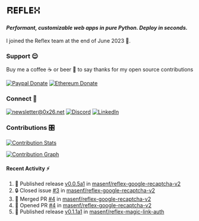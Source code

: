 ### [![Reflex](assets/reflex-white-bg.png)](https://github.com/reflex-dev/reflex)

#### _Performant, customizable web apps in pure Python. Deploy in seconds._

I joined the Reflex team at the end of June 2023 💪.

### Support 😌

Buy me a coffee ☕️ or beer 🍺 to say thanks for my open source contributions

[![Paypal Donate](https://img.shields.io/badge/PayPal-00457C?style=for-the-badge&logo=paypal&logoColor=white)](https://www.paypal.com/donate/?business=K7SKQ67XCPB78&no_recurring=0&item_name=Buy+me+a+coffee+%E2%98%95%EF%B8%8F+or+beer+%F0%9F%8D%BA+to+say+thanks+for+my+open+source+contributions&currency_code=USD)
[![Ethereum Donate](https://img.shields.io/badge/Ethereum-blue?logo=ethereum&labelColor=navy&style=flat-square)](https://etherscan.io/address/0x9c71dd020f575105F49AAF8CA9DC7Fd521C91edd)

### Connect 💬

[![newsletter@0x26.net](https://img.shields.io/badge/newsletter%400x26.net-blue?logo=maildotru&style=flat-square&labelColor=darkblue
)](mailto:newsletter@0x26.net?subject=Connect%20with%20@masenf&body=Hello%20👋,%20I'd%20like%20to%20join%20your%20mailing%20list.)
[![Discord](https://img.shields.io/badge/Discord-5865F2?style=for-the-badge&logo=discord&logoColor=white)](https://discordapp.com/users/1097061352452935730)
[![LinkedIn](https://img.shields.io/badge/LinkedIn-0077B5?style=for-the-badge&logo=linkedin&logoColor=white)](https://www.linkedin.com/in/masen-furer-445b05132)

### Contributions 🎛️

[![Contribution Stats](https://github-contribution-stats.vercel.app/api/?username=masenf)](https://github.com/LordDashMe/github-contribution-stats/)

[![Contribution Graph](https://github-readme-activity-graph.vercel.app/graph?username=masenf&theme=github)](https://github.com/Ashutosh00710/github-readme-activity-graph)

#### Recent Activity :zap:
<!--START_SECTION:activity-->
1. 🚀 Published release [v0.0.5a1](https://github.com/masenf/reflex-google-recaptcha-v2/releases/tag/v0.0.5a1) in [masenf/reflex-google-recaptcha-v2](https://github.com/masenf/reflex-google-recaptcha-v2)
2. 🔒 Closed issue [#3](https://github.com/masenf/reflex-google-recaptcha-v2/issues/3) in [masenf/reflex-google-recaptcha-v2](https://github.com/masenf/reflex-google-recaptcha-v2)
3. 🎉 Merged PR [#4](https://github.com/masenf/reflex-google-recaptcha-v2/pull/4) in [masenf/reflex-google-recaptcha-v2](https://github.com/masenf/reflex-google-recaptcha-v2)
4. 💪 Opened PR [#4](https://github.com/masenf/reflex-google-recaptcha-v2/pull/4) in [masenf/reflex-google-recaptcha-v2](https://github.com/masenf/reflex-google-recaptcha-v2)
5. 🚀 Published release [v0.1.1a1](https://github.com/masenf/reflex-magic-link-auth/releases/tag/v0.1.1a1) in [masenf/reflex-magic-link-auth](https://github.com/masenf/reflex-magic-link-auth)
<!--END_SECTION:activity-->


<!--
- 🌱 I’m currently learning ...
- 👯 I’m looking to collaborate on ...
- 🤔 I’m looking for help with ...
- 💬 Ask me about ...
- 📫 How to reach me: ...
- 😄 Pronouns: ...
- ⚡ Fun fact: ...
-->
